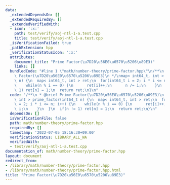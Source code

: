 ```yaml
---
data:
  _extendedDependsOn: []
  _extendedRequiredBy: []
  _extendedVerifiedWith:
  - icon: ':x:'
    path: test/verify/aoj-ntl-1-a.test.cpp
    title: test/verify/aoj-ntl-1-a.test.cpp
  _isVerificationFailed: true
  _pathExtension: hpp
  _verificationStatusIcon: ':x:'
  attributes:
    document_title: "Prime Factor(\u7D20\u56E0\u6570\u5206\u89E3)"
    links: []
  bundledCode: "#line 1 \"math/number-theory/prime-factor.hpp\"\n/**\n * @brief Prime\
    \ Factor(\u7D20\u56E0\u6570\u5206\u89E3)\n */\nmap< int64_t, int > prime_factor(int64_t\
    \ n) {\n  map< int64_t, int > ret;\n  for(int64_t i = 2; i * i <= n; i++) {\n\
    \    while(n % i == 0) {\n      ret[i]++;\n      n /= i;\n    }\n  }\n  if(n !=\
    \ 1) ret[n] = 1;\n  return ret;\n}\n"
  code: "/**\n * @brief Prime Factor(\u7D20\u56E0\u6570\u5206\u89E3)\n */\nmap< int64_t,\
    \ int > prime_factor(int64_t n) {\n  map< int64_t, int > ret;\n  for(int64_t i\
    \ = 2; i * i <= n; i++) {\n    while(n % i == 0) {\n      ret[i]++;\n      n /=\
    \ i;\n    }\n  }\n  if(n != 1) ret[n] = 1;\n  return ret;\n}\n"
  dependsOn: []
  isVerificationFile: false
  path: math/number-theory/prime-factor.hpp
  requiredBy: []
  timestamp: '2022-07-05 18:16:30+09:00'
  verificationStatus: LIBRARY_ALL_WA
  verifiedWith:
  - test/verify/aoj-ntl-1-a.test.cpp
documentation_of: math/number-theory/prime-factor.hpp
layout: document
redirect_from:
- /library/math/number-theory/prime-factor.hpp
- /library/math/number-theory/prime-factor.hpp.html
title: "Prime Factor(\u7D20\u56E0\u6570\u5206\u89E3)"
---
```

